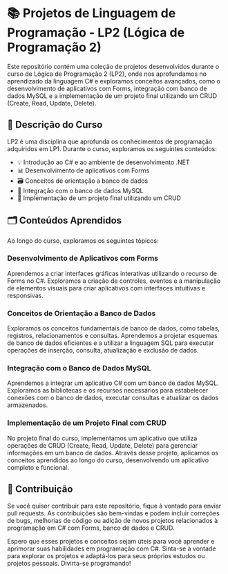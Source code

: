# 📚 Projetos de Linguagem de Programação - LP2 (Lógica de Programação 2)

Este repositório contém uma coleção de projetos desenvolvidos durante o curso de Lógica de Programação 2 (LP2), onde nos aprofundamos no aprendizado da linguagem C# e exploramos conceitos avançados, como o desenvolvimento de aplicativos com Forms, integração com banco de dados MySQL e a implementação de um projeto final utilizando um CRUD (Create, Read, Update, Delete).

## 📝 Descrição do Curso

LP2 é uma disciplina que aprofunda os conhecimentos de programação adquiridos em LP1. Durante o curso, exploramos os seguintes conteúdos:

- 💡 Introdução ao C# e ao ambiente de desenvolvimento .NET
- 📊 Desenvolvimento de aplicativos com Forms
- 🗃️ Conceitos de orientação a banco de dados
- 🔗 Integração com o banco de dados MySQL
- 🚀 Implementação de um projeto final utilizando um CRUD

## 🗂️ Conteúdos Aprendidos

Ao longo do curso, exploramos os seguintes tópicos:

### Desenvolvimento de Aplicativos com Forms

Aprendemos a criar interfaces gráficas interativas utilizando o recurso de Forms no C#. Exploramos a criação de controles, eventos e a manipulação de elementos visuais para criar aplicativos com interfaces intuitivas e responsivas.

### Conceitos de Orientação a Banco de Dados

Exploramos os conceitos fundamentais de banco de dados, como tabelas, registros, relacionamentos e consultas. Aprendemos a projetar esquemas de banco de dados eficientes e a utilizar a linguagem SQL para executar operações de inserção, consulta, atualização e exclusão de dados.

### Integração com o Banco de Dados MySQL

Aprendemos a integrar um aplicativo C# com um banco de dados MySQL. Exploramos as bibliotecas e os recursos necessários para estabelecer conexões com o banco de dados, executar consultas e atualizar os dados armazenados.

### Implementação de um Projeto Final com CRUD

No projeto final do curso, implementamos um aplicativo que utiliza operações de CRUD (Create, Read, Update, Delete) para gerenciar informações em um banco de dados. Através desse projeto, aplicamos os conceitos aprendidos ao longo do curso, desenvolvendo um aplicativo completo e funcional.

## 🤝 Contribuição

Se você quiser contribuir para este repositório, fique à vontade para enviar pull requests. As contribuições são bem-vindas e podem incluir correções de bugs, melhorias de código ou adição de novos projetos relacionados à programação em C# com Forms, banco de dados e CRUD.

Espero que esses projetos e conceitos sejam úteis para você aprender e aprimorar suas habilidades em programação com C#. Sinta-se à vontade para explorar os projetos e adaptá-los para seus próprios estudos ou projetos pessoais. Divirta-se programando!
